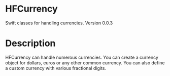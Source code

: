 # HFCurrency
Swift classes for handling currencies. Version 0.0.3

# Description
HFCurrency can handle numerous currencies.
You can create a currency object for dollars, euros or any other common currency.
You can also define a custom currency with various fractional digits.
